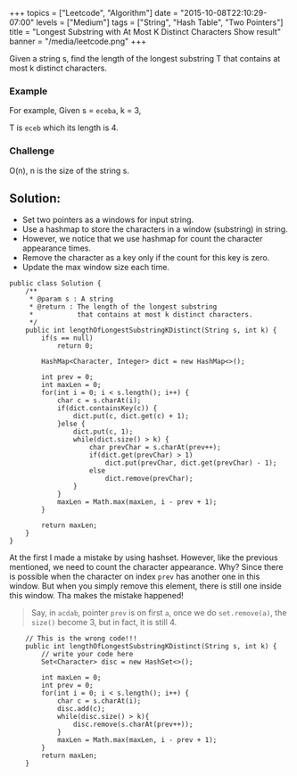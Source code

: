 +++
topics = ["Leetcode", "Algorithm"]
date = "2015-10-08T22:10:29-07:00"
levels = ["Medium"]
tags = ["String", "Hash Table", "Two Pointers"]
title = "Longest Substring with At Most K Distinct Characters Show result"
banner = "/media/leetcode.png"
+++


Given a string s, find the length of the longest substring T that contains at most k distinct characters.


### Example
For example, Given s = `eceba`, k = 3,

T is `eceb` which its length is 4.

<!--more-->

### Challenge
O(n), n is the size of the string s.

## Solution:
- Set two pointers as a windows for input string.
- Use a hashmap to store the characters in a window (substring) in string.
- However, we notice that we use hashmap for count the character appearance times.
- Remove the character as a key only if the count for this key is zero.
- Update the max window size each time.


```
public class Solution {
    /**
     * @param s : A string
     * @return : The length of the longest substring 
     *           that contains at most k distinct characters.
     */
    public int lengthOfLongestSubstringKDistinct(String s, int k) {
        if(s == null)
            return 0;
        
        HashMap<Character, Integer> dict = new HashMap<>();
        
        int prev = 0;
        int maxLen = 0;
        for(int i = 0; i < s.length(); i++) {
            char c = s.charAt(i);
            if(dict.containsKey(c)) {
                dict.put(c, dict.get(c) + 1);
            }else {
                dict.put(c, 1);
                while(dict.size() > k) {
                    char prevChar = s.charAt(prev++);
                    if(dict.get(prevChar) > 1)
                        dict.put(prevChar, dict.get(prevChar) - 1);
                    else
                        dict.remove(prevChar);
                }
            }
            maxLen = Math.max(maxLen, i - prev + 1);
        }
        
        return maxLen;
    }
}
```
At the first I made a mistake by using hashset. However, like the previous mentioned, we need to count the character appearance. Why? Since there is possible when the character on index `prev` has another one in this window. But when you simply remove this element, there is still one inside this window. Tha makes the mistake happened!  

> Say, in `acdab`, pointer `prev` is on first `a`, once we do `set.remove(a)`, the `size()` become 3, but in fact, it is still 4.  

```
	// This is the wrong code!!!
    public int lengthOfLongestSubstringKDistinct(String s, int k) {
        // write your code here
        Set<Character> disc = new HashSet<>();
        
        int maxLen = 0;
        int prev = 0;
        for(int i = 0; i < s.length(); i++) {
            char c = s.charAt(i);
            disc.add(c);
            while(disc.size() > k){
                disc.remove(s.charAt(prev++));
            }
            maxLen = Math.max(maxLen, i - prev + 1);
        }
        return maxLen;
    }
```
